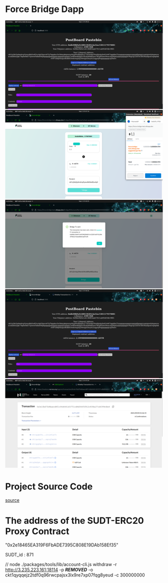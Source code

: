 <!-- @format -->

# Force Bridge Dapp

![image](1.png)
![image](2.png)
![image](3.png)
![image](4.png)
![image](5.png)

# Project Source Code

[source](https://github.com/waverune/nervos-submissions/tree/main/task7/postboard)

# The address of the SUDT-ERC20 Proxy Contract

"0x2e18465EA319F6FbADE7395C808E19DAb158Ef35"

SUDT_id : 871

// node ./packages/tools/lib/account-cli.js withdraw -r http://3.235.223.161:18114 -p ***REMOVED*** -o ckt1qyqqejz2tdf0q96rwcpajsx3lx9re7xp07fqg8yeud -c 300000000
